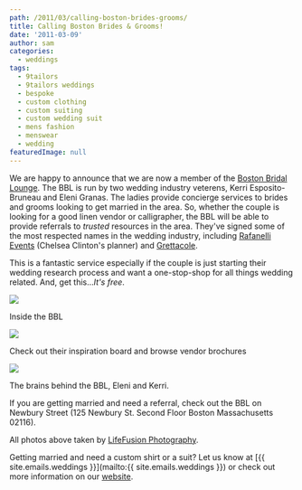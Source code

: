 ```yaml
---
path: /2011/03/calling-boston-brides-grooms/
title: Calling Boston Brides & Grooms!
date: '2011-03-09'
author: sam
categories:
  - weddings
tags:
  - 9tailors
  - 9tailors weddings
  - bespoke
  - custom clothing
  - custom suiting
  - custom wedding suit
  - mens fashion
  - menswear
  - wedding
featuredImage: null
---
```

We are happy to announce that we are now a member of the [Boston Bridal Lounge](http://www.bostonbridallounge.com/). The BBL is run by two wedding industry veterens, Kerri Esposito-Bruneau and Eleni Granas. The ladies provide concierge services to brides and grooms looking to get married in the area. So, whether the couple is looking for a good linen vendor or calligrapher, the BBL will be able to provide referrals to _trusted_ resources in the area. They've signed some of the most respected names in the wedding industry, including [Rafanelli Events](http://www.rafanellievents.com/) (Chelsea Clinton's planner) and [Grettacole](http://grettacole.com/).

This is a fantastic service especially if the couple is just starting their wedding research process and want a one-stop-shop for all things wedding related. And, get this..._It's free_.

[![](http://www.thehamptonsweddings.com/files/imagecache/650width_fixed/blog_images/blog/2011/01/Picture+4.png)](http://www.thehamptonsweddings.com/files/imagecache/650width_fixed/blog_images/blog/2011/01/Picture+4.png)

Inside the BBL

[![](http://www.elegala.com/images/unveiled/Boston_Bridal_Lounge_Respource_Library.jpg)](http://www.elegala.com/images/unveiled/Boston_Bridal_Lounge_Respource_Library.jpg)

Check out their inspiration board and browse vendor brochures

[![](http://www.elegala.com/images/unveiled/Boston_bridal_lounge_Eleni_and_Kerri.jpg)](http://www.elegala.com/images/unveiled/Boston_bridal_lounge_Eleni_and_Kerri.jpg)

The brains behind the BBL, Eleni and Kerri.

If you are getting married and need a referral, check out the BBL on Newbury Street (125 Newbury St. Second Floor Boston Massachusetts 02116).

All photos above taken by [LifeFusion Photography](http://www.lifefusion.com/).

Getting married and need a custom shirt or a suit? Let us know at [{{ site.emails.weddings }}](mailto:{{ site.emails.weddings }}) or check out more information on our [website](http://9tailors.com/catalogs/weddings).